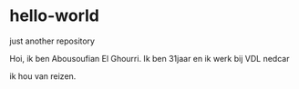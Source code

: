 # hello-world
just another repository

Hoi, ik ben Abousoufian El Ghourri. Ik ben 31jaar en ik werk bij VDL nedcar

ik hou van reizen.
